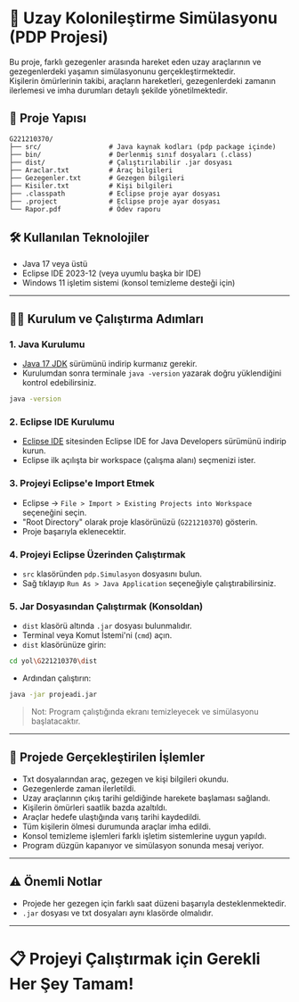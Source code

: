 # 🚀 Uzay Kolonileştirme Simülasyonu (PDP Projesi)

Bu proje, farklı gezegenler arasında hareket eden uzay araçlarının ve gezegenlerdeki yaşamın simülasyonunu gerçekleştirmektedir.  
Kişilerin ömürlerinin takibi, araçların hareketleri, gezegenlerdeki zamanın ilerlemesi ve imha durumları detaylı şekilde yönetilmektedir.

## 📂 Proje Yapısı

```
G221210370/
├── src/                 # Java kaynak kodları (pdp package içinde)
├── bin/                 # Derlenmiş sınıf dosyaları (.class)
├── dist/                # Çalıştırılabilir .jar dosyası
├── Araclar.txt          # Araç bilgileri
├── Gezegenler.txt       # Gezegen bilgileri
├── Kisiler.txt          # Kişi bilgileri
├── .classpath           # Eclipse proje ayar dosyası
├── .project             # Eclipse proje ayar dosyası
└── Rapor.pdf            # Ödev raporu
```

## 🛠️ Kullanılan Teknolojiler

- Java 17 veya üstü
- Eclipse IDE 2023-12 (veya uyumlu başka bir IDE)
- Windows 11 işletim sistemi (konsol temizleme desteği için)

---

## 👨‍💻 Kurulum ve Çalıştırma Adımları

### 1. Java Kurulumu

- [Java 17 JDK](https://jdk.java.net/17/) sürümünü indirip kurmanız gerekir.
- Kurulumdan sonra terminale `java -version` yazarak doğru yüklendiğini kontrol edebilirsiniz.

```bash
java -version
```

### 2. Eclipse IDE Kurulumu

- [Eclipse IDE](https://www.eclipse.org/downloads/) sitesinden Eclipse IDE for Java Developers sürümünü indirip kurun.
- Eclipse ilk açılışta bir workspace (çalışma alanı) seçmenizi ister.

### 3. Projeyi Eclipse'e Import Etmek

- Eclipse → `File > Import > Existing Projects into Workspace` seçeneğini seçin.
- "Root Directory" olarak proje klasörünüzü (`G221210370`) gösterin.
- Proje başarıyla eklenecektir.

### 4. Projeyi Eclipse Üzerinden Çalıştırmak

- `src` klasöründen `pdp.Simulasyon` dosyasını bulun.
- Sağ tıklayıp `Run As > Java Application` seçeneğiyle çalıştırabilirsiniz.

### 5. Jar Dosyasından Çalıştırmak (Konsoldan)

- `dist` klasörü altında `.jar` dosyası bulunmalıdır.
- Terminal veya Komut İstemi'ni (`cmd`) açın.
- `dist` klasörünüze girin:

```bash
cd yol\G221210370\dist
```

- Ardından çalıştırın:

```bash
java -jar projeadi.jar
```

> Not: Program çalıştığında ekranı temizleyecek ve simülasyonu başlatacaktır.

---

## 🎯 Projede Gerçekleştirilen İşlemler

- Txt dosyalarından araç, gezegen ve kişi bilgileri okundu.
- Gezegenlerde zaman ilerletildi.
- Uzay araçlarının çıkış tarihi geldiğinde harekete başlaması sağlandı.
- Kişilerin ömürleri saatlik bazda azaltıldı.
- Araçlar hedefe ulaştığında varış tarihi kaydedildi.
- Tüm kişilerin ölmesi durumunda araçlar imha edildi.
- Konsol temizleme işlemleri farklı işletim sistemlerine uygun yapıldı.
- Program düzgün kapanıyor ve simülasyon sonunda mesaj veriyor.

---

## ⚠️ Önemli Notlar

- Projede her gezegen için farklı saat düzeni başarıyla desteklenmektedir.
- `.jar` dosyası ve txt dosyaları aynı klasörde olmalıdır.

---

# 📋 Projeyi Çalıştırmak için Gerekli Her Şey Tamam!
